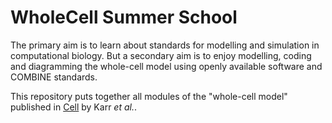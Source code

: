 # WholeCell Summer School

The primary aim is to learn about standards for modelling and simulation in computational biology.  But a secondary aim is to enjoy modelling, coding and diagramming the whole-cell model using openly available software and COMBINE standards.

This repository puts together all modules of the "whole-cell model" published in [Cell](http://www.ncbi.nlm.nih.gov/pubmed/22817898) by Karr *et al.*.

